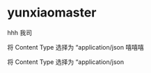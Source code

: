 # yunxiaomaster
hhh
我司

将 Content Type 选择为 “application/json
嘻嘻嘻

将 Content Type 选择为 “application/json

